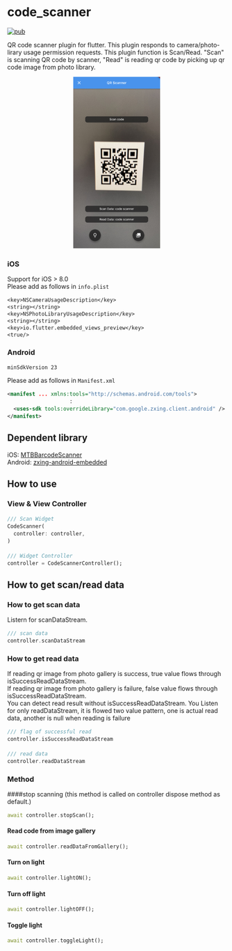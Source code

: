 # code_scanner
[![pub](https://img.shields.io/badge/pub-v0.0.2-blue)](https://pub.dev/packages/code_scanner)

QR code scanner plugin for flutter. This plugin responds to camera/photo-lirary usage permission requests.
This plugin function is Scan/Read. "Scan" is scanning QR code by scanner, "Read" is reading qr code by picking up qr code image from photo library.

<center><img src="medias/screen_shot.jpg" width="200"></center>

### iOS
Support for iOS > 8.0  
Please add as follows in <code>info.plist</code>
```
<key>NSCameraUsageDescription</key>
<string></string>
<key>NSPhotoLibraryUsageDescription</key>
<string></string>
<key>io.flutter.embedded_views_preview</key>
<true/>
```

### Android
```
minSdkVersion 23
```
Please add as follows in <code>Manifest.xml</code>
```xml
<manifest ... xmlns:tools="http://schemas.android.com/tools">
                    :
  <uses-sdk tools:overrideLibrary="com.google.zxing.client.android" />
</manifest>
```

## Dependent library
iOS:  [MTBBarcodeScanner](https://github.com/mikebuss/MTBBarcodeScanner)
<br>
Android:  [zxing-android-embedded](https://github.com/journeyapps/zxing-android-embedded)


## How to use
### View & View Controller
```dart
/// Scan Widget
CodeScanner(
  controller: controller,
)

/// Widget Controller
controller = CodeScannerController();
```
## How to get scan/read data
### How to get scan data
Listern for scanDataStream.
```dart
/// scan data
controller.scanDataStream
```
### How to get read data
If reading qr image from photo gallery is success, true value flows through isSuccessReadDataStream.  
If reading qr image from photo gallery is failure, false value flows through isSuccessReadDataStream.  
You can detect read result without isSuccessReadDataStream. You Listen for only readDataStream, it is flowed two value pattern, one is actual read data, another is null when reading is failure
```dart
/// flag of successful read
controller.isSuccessReadDataStream

/// read data
controller.readDataStream
```
### Method
####stop scanning (this method is called on controller dispose method as default.)
```dart
await controller.stopScan();
```
#### Read code from image gallery
```dart
await controller.readDataFromGallery();
```
#### Turn on light
```dart
await controller.lightON();
```
#### Turn off light
```dart
await controller.lightOFF();
```
#### Toggle light
```dart
await controller.toggleLight();
```
